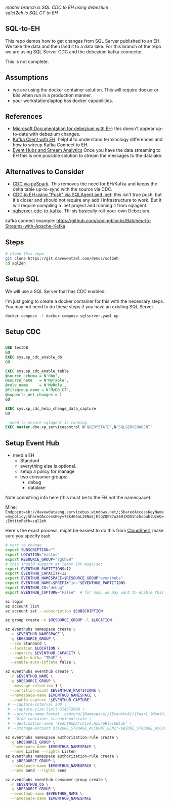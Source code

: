 _master branch is SQL CDC to EH using debezium_  
_sqlct2eh is SQL CT to EH_ 

## SQL-to-EH

This repo demos how to get changes from SQL Server published to an EH.  We take the data and then land it to a data lake.  For this branch of the repo we are using SQL Server CDC and the debezium kafka connector.  

This is not complete. 

## Assumptions

* we are using the docker container solution.  This will require docker or k8s when run in a production manner.  
* your workstation/laptop has docker capabilities.  

## References

* [Microsoft Documentation for debezium with EH](https://github.com/Azure-Samples/azure-sql-db-change-stream-debezium):  this doesn't appear up-to-date with debezium changes.  
* [Kafka Client with EH](https://nielsberglund.com/2022/01/02/how-to-use-kafka-client-with-azure-event-hubs/):  helpful to understand terminology differences and how to wireup Kafka Connect to EH.
* [Event Hubs and Stream Analytics](https://github.com/Azure-Samples/streaming-at-scale/tree/main/eventhubs-streamanalytics-azuresql) Once you have the data streaming to EH this is one possible solution to stream the messages to the datalake.  


## **Alternatives to Consider**

* [CDC via pySpark](https://github.com/InterruptSpeed/sql-server-cdc-with-pyspark).  This removes the need for EH/Kafka and keeps the delta table up-to-sync with the source via CDC.  
* [CDC to EH using "Push" via SQLAgent and .net](https://github.com/rolftesmer/SQLCDC2EventHub):  this isn't true push, but it's closer and should not require any add'l infrastructure to work.  But it will require compiling a .net project and running it from sqlagent.  
* [sqlserver-cdc-to-kafka](https://github.com/woodlee/sqlserver-cdc-to-kafka).  Thi sis basically roll-your-own Debezium.  


kafka connect example:  https://github.com/codingblocks/Batches-to-Streams-with-Apache-Kafka

## Steps

```bash
# clone this repo
git clone https://git.davewentzel.com/demos/sql2eh
cd sql2eh


```

## Setup SQL

We will use a SQL Server that has CDC enabled.  

I'm just going to create a docker container for this with the necessary steps.  You may not need to do these steps if you have an existing SQL Server.  

```bash
docker-compose -f docker-compose-sqlserver.yaml up

```

## Setup CDC

```sql

USE testDB
GO
EXEC sys.sp_cdc_enable_db
GO

EXEC sys.sp_cdc_enable_table
@source_schema = N'dbo',
@source_name   = N'MyTable',
@role_name     = N'MyRole',
@filegroup_name = N'MyDB_CT',
@supports_net_changes = 1
GO

EXEC sys.sp_cdc_help_change_data_capture
GO

--need to ensure sqlagent is running
EXEC master.dbo.xp_servicecontrol N'QUERYSTATE',N'SQLSERVERAGENT'

```



## Setup Event Hub

* need a EH
  * Standard
  * everything else is optional.  
  * setup a policy for manage
  * two consumer groups:
    * debug
    * datalake

Note connstring info here (this must be to the EH _not_ the namespace):

Mine:  
`Endpoint=sb://davewdataeng.servicebus.windows.net/;SharedAccessKeyName=mypolicy;SharedAccessKey=78k4G4aL26NmSjEtqZQPS7w26H1XDSVnzhooublUzeQ=;EntityPath=sql2eh`

Here's the exact process, might be easiest to do this from [CloudShell](https://shell.azure.com/), make sure you specify `bash`.  

```bash
# vars to change
export SUBSCRIPTION=""
export LOCATION="eastus"
export RESOURCE_GROUP="rgChEH"
# this should support at least 10K msgs/sec
export EVENTHUB_PARTITIONS=12
export EVENTHUB_CAPACITY=12
export EVENTHUB_NAMESPACE=$RESOURCE_GROUP"eventhubs"   
export EVENTHUB_NAME=$PREFIX"in-"$EVENTHUB_PARTITIONS
export EVENTHUB_CG="debug"
export EVENTHUB_CAPTURE="False"  # for now, we may want to enable this later

az login
az account list
az account set --subscription $SUBSCRIPTION

az group create -n $RESOURCE_GROUP -l $LOCATION

az eventhubs namespace create \
  -n $EVENTHUB_NAMESPACE \
  -g $RESOURCE_GROUP \
  --sku Standard \
  --location $LOCATION \
  --capacity $EVENTHUB_CAPACITY \
  --enable-kafka "TRUE" \
  --enable-auto-inflate false \

az eventhubs eventhub create \
  -n $EVENTHUB_NAME \
  -g $RESOURCE_GROUP \
  --message-retention 1 \
  --partition-count $EVENTHUB_PARTITIONS \
  --namespace-name $EVENTHUB_NAMESPACE \
  --enable-capture "$EVENTHUB_CAPTURE" 
 # --capture-interval 300 \
 # --capture-size-limit 314572800 \
 # --archive-name-format 'capture/{Namespace}/{EventHub}/{Year}_{Month}_{Day}_{Hour}_{Minute}_{Second}_{PartitionId}' \
 # --blob-container streamingatscale \
 # --destination-name 'EventHubArchive.AzureBlockBlob' \
 # --storage-account ${AZURE_STORAGE_ACCOUNT_GEN2:-$AZURE_STORAGE_ACCOUNT} \

az eventhubs namespace authorization-rule create \
  -g $RESOURCE_GROUP \
  --namespace-name $EVENTHUB_NAMESPACE \
  --name Listen --rights Listen 
az eventhubs namespace authorization-rule create \
  -g $RESOURCE_GROUP \
  --namespace-name $EVENTHUB_NAMESPACE \
  --name Send --rights Send 

az eventhubs eventhub consumer-group create \
  -n $EVENTHUB_CG \
  -g $RESOURCE_GROUP \
  --eventhub-name $EVENTHUB_NAME \
  --namespace-name $EVENTHUB_NAMESPACE 
```
